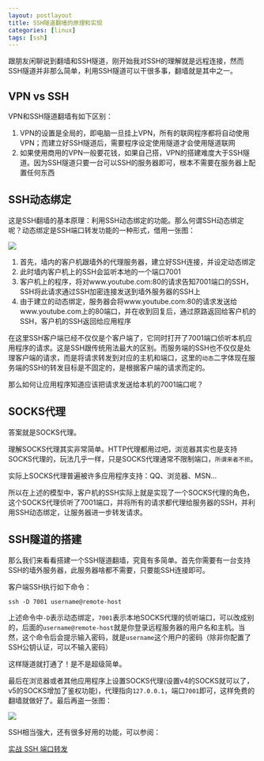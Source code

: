 ```yaml
---
layout: postlayout
title: SSH隧道翻墙的原理和实现
categories: [linux]
tags: [ssh]
---
```


跟朋友闲聊说到翻墙和SSH隧道，刚开始我对SSH的理解就是远程连接，然而SSH隧道并非那么简单，利用SSH隧道可以干很多事，翻墙就是其中之一。

## VPN vs SSH

VPN和SSH隧道翻墙有如下区别：

1. VPN的设置是全局的，即电脑一旦挂上VPN，所有的联网程序都将自动使用VPN；而建立好SSH隧道后，需要程序设定使用隧道才会使用隧道联网
2. 如果使用商用的VPN一般要花钱，如果自己搭，VPN的搭建难度大于SSH隧道。因为SSH隧道只要一台可以SSH的服务器即可，根本不需要在服务器上配置任何东西

## SSH动态绑定

这是SSH翻墙的基本原理：利用SSH动态绑定的功能。那么何谓SSH动态绑定呢？动态绑定是SSH端口转发功能的一种形式，借用一张图：

![](http://www.ibm.com/developerworks/cn/linux/l-cn-sshforward/image005.jpg)

1. 首先，墙内的客户机跟墙外的代理服务器，建立好SSH连接，并设定动态绑定
2. 此时墙内客户机上的SSH会监听本地的一个端口7001
3. 客户机上的程序，将对www.youtube.com:80的请求告知7001端口的SSH，SSH将此请求通过SSH加密连接发送到墙外服务器的SSH上
4. 由于建立的动态绑定，服务器会将www.youtube.com:80的请求发送给www.youtube.com上的80端口，并在收到回复后，通过原路返回给客户机的SSH，客户机的SSH返回给应用程序

在这里SSH客户端已经不仅仅是个客户端了，它同时打开了7001端口侦听本机应用程序的请求。这是SSH跟传统用法最大的区别。而服务端的SSH也不仅仅是处理客户端的请求，而是将请求转发到对应的主机和端口，这里的`动态`二字体现在服务端的SSH的转发目标是不固定的，是根据客户端的请求而定的。

那么如何让应用程序知道应该把请求发送给本机的7001端口呢？

## SOCKS代理

答案就是SOCKS代理。

理解SOCKS代理其实非常简单。HTTP代理都用过吧，浏览器其实也是支持SOCKS代理的，玩法几乎一样，只是SOCKS代理通常不限制端口，`所谓来者不拒`。

实际上SOCKS代理普遍被许多应用程序支持：QQ、浏览器、MSN...

所以在上述的模型中，客户机的SSH实际上就是实现了一个SOCKS代理的角色，这个SOCKS代理侦听了7001端口，并将所有的请求都代理给服务器的SSH，并利用SSH动态绑定，让服务器进一步转发请求。

## SSH隧道的搭建

那么我们来看看搭建一个SSH隧道翻墙，究竟有多简单。首先你需要有一台支持SSH的墙外服务器，此服务器啥都不需要，只要能SSH连接即可。

客户端SSH执行如下命令：

```
ssh -D 7001 username@remote-host
```

上述命令中`-D`表示动态绑定，`7001`表示本地SOCKS代理的侦听端口，可以改成别的，后面的`username@remote-host`就是你登录远程服务器的用户名和主机。当然，这个命令后会提示输入密码，就是`username`这个用户的密码（除非你配置了SSH公钥认证，可以不输入密码）

这样隧道就打通了！是不是超级简单。

最后在浏览器或者其他应用程序上设置SOCKS代理(设置v4的SOCKS就可以了，v5的SOCKS增加了鉴权功能)，代理指向`127.0.0.1`，端口`7001`即可，这样免费的翻墙就做好了。最后再盗一张图：

![](http://shadowkong.com/wp-content/uploads/2014/07/shadowsocks1.jpg)

SSH相当强大，还有很多好用的功能，可以参阅：

[实战 SSH 端口转发](http://www.ibm.com/developerworks/cn/linux/l-cn-sshforward/)